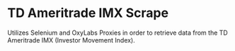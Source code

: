 # TD Ameritrade IMX Scrape
Utilizes Selenium and OxyLabs Proxies in order to retrieve data from the TD Ameritrade IMX (Investor Movement Index).
